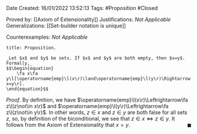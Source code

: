 <br />
<br />

Date Created: 16/01/2022 13:52:13
Tags: #Proposition #Closed

Proved by: [[Axiom of Extensionality]]
Justifications: _Not Applicable_
Generalizations: [[Set-builder notation is unique]]

Counterexamples: _Not Applicable_

``` ad-Proposition
title: Proposition.

_Let $x$ and $y$ be sets. If $x$ and $y$ are both empty, then $x=y$. Formally,_
$$\begin{equation}
    \fa x\fa y\l[\operatorname{emp}\l(x\r)\land\operatorname{emp}\l(y\r)\Rightarrow x=y\r].
\end{equation}$$

```

_Proof_. By definition, we have $\operatorname{emp}\l(x\r)\Leftrightarrow\fa z\l(z\not\in x\r)$ and $\operatorname{emp}\l(y\r)\Leftrightarrow\fa z\l(z\not\in y\r)$. In other words, $z\in x$ and $z\in y$ are both false for all sets $z$, so, by definition of the biconditional, we see that $z\in x\Leftrightarrow z\in y$. It follows from the Axiom of Extensionality that $x=y$.<span style="float:right;">$\blacksquare$</span>
